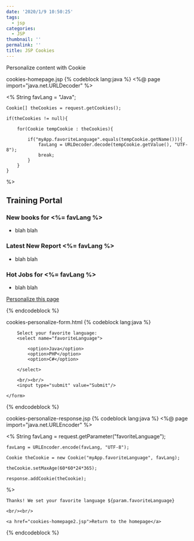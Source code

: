 ```yaml
---
date: '2020/1/9 10:50:25'
tags:
  - jsp
categories:
  - JSP
thumbnail: ''
permalink: ''
title: JSP Cookies
---
```


Personalize content with Cookie

<!-- more -->
cookies-homepage.jsp
{% codeblock lang:java %}
<%@ page import="java.net.URLDecoder" %>

<html>
<head><title>Homepage</title></head>


<body>

<%
	String favLang = "Java";

	Cookie[] theCookies = request.getCookies();
	
	if(theCookies != null){
		
		for(Cookie tempCookie : theCookies){
			
			if("myApp.favoriteLanguage".equals(tempCookie.getName())){
				favLang = URLDecoder.decode(tempCookie.getValue(), "UTF-8");
				break;
			}
		}
	}
%>

<h2>Training Portal</h2>

<h3>New books for <%= favLang %></h3>
<ul>
	<li>blah blah</li>
</ul>

<h3>Latest New Report <%= favLang %></h3>
<ul>
	<li>blah blah</li>
</ul>

<h3>Hot Jobs for <%= favLang %></h3>
<ul>
	<li>blah blah</li>
</ul>

<a href="cookies-personalize-form2.html">Personalize this page</a>

</body>
</html>
{% endcodeblock %}

cookies-personalize-form.html
{% codeblock lang:java %}
<html>
<head><title>Personalize form</title></head>

<body>
	<form action="cookies-personalize-response2.jsp">
	
		Select your favorite language: 
		<select name="favoriteLanguage">
		
			<option>Java</option>
			<option>PHP</option>
			<option>C#</option>
	
		</select>
		
		<br/><br/>
		<input type="submit" value="Submit"/>
		
	</form>

</body>
</html>
{% endcodeblock %}

cookies-personalize-response.jsp
{% codeblock lang:java %}
<%@ page import="java.net.URLEncoder" %>

<html>
<head><title>Personalize response</title></head>


<body>

<%
	String favLang = request.getParameter("favoriteLanguage");

	favLang = URLEncoder.encode(favLang, "UTF-8");

	Cookie theCookie = new Cookie("myApp.favoriteLanguage", favLang);
	
	theCookie.setMaxAge(60*60*24*365);
	
	response.addCookie(theCookie);
%>
	
	
	Thanks! We set your favorite language ${param.favoriteLanguage}
	
	<br/><br/>
	
	<a href="cookies-homepage2.jsp">Return to the homepage</a>


</body>
</html>
{% endcodeblock %}


<!-- toc -->